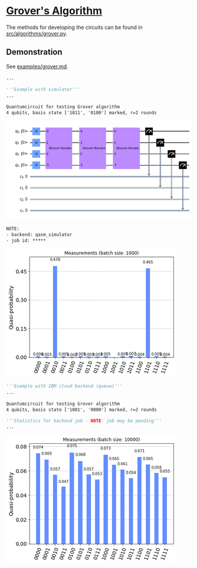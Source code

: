 # [Grover's Algorithm](../notebooks/grover.ipynb) #

The methods for developing the circuits can be found in [src/algorithms/grover.py](../src/algorithms/grover.py).

## Demonstration ##

See [examples/grover.md](../examples/grover.md).


```python
...
```


```python
'''Example with simulator'''
...
```

    Quantumcircuit for testing Grover algorithm
    4 qubits, basis state ['1011', '0100'] marked, r=2 rounds




![png](grover_files/grover_2_1.png)



    NOTE:
    - backend: qasm_simulator
    - job id: *****




![png](grover_files/grover_2_3.png)




```python
'''Example with IBM cloud backend (queue)'''
...
```

    Quantumcircuit for testing Grover algorithm
    4 qubits, basis state ['1001', '0000'] marked, r=2 rounds



```python
'''Statistics for backend job - NOTE: job may be pending'''
...
```



![png](grover_files/grover_4_0.png)
